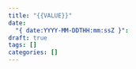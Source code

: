```yaml
---
title: "{{VALUE}}"
date:
  "{ date:YYYY-MM-DDTHH:mm:ssZ }":
draft: true
tags: []
categories: []
---
```

